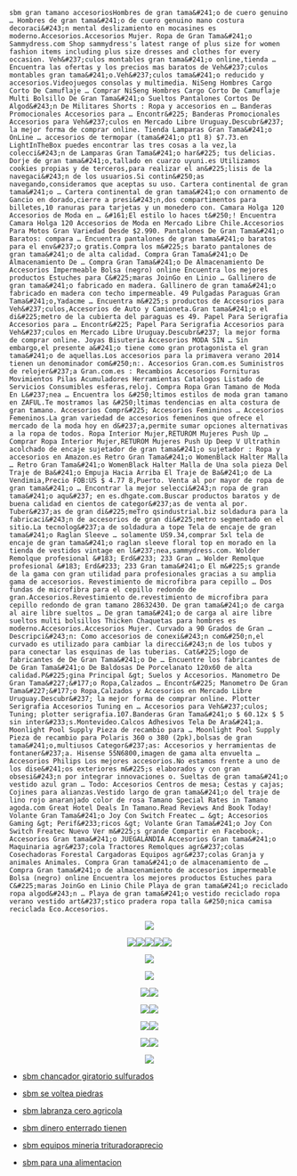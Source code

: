 
```
sbm gran tamano accesoriosHombres de gran tama&#241;o de cuero genuino … Hombres de gran tama&#241;o de cuero genuino mano costura decoraci&#243;n mental deslizamiento en mocasines es moderno.Accesorios.Accesorios Mujer. Ropa de Gran Tama&#241;o Sammydress.com Shop sammydress's latest range of plus size for women fashion items including plus size dresses and clothes for every occasion. Veh&#237;culos montables gran tama&#241;o online,tienda … Encuentra las ofertas y los precios mas baratos de Veh&#237;culos montables gran tama&#241;o.Veh&#237;culos tama&#241;o reducido y accesorios.Videojuegos consolas y multimedia. NiSeng Hombres Cargo Corto De Camuflaje … Comprar NiSeng Hombres Cargo Corto De Camuflaje Multi Bolsillo De Gran Tama&#241;o Sueltos Pantalones Cortos De Algod&#243;n De Militares Shorts : Ropa y accesorios en … Banderas Promocionales Accesorios para … Encontr&#225; Banderas Promocionales Accesorios para Veh&#237;culos en Mercado Libre Uruguay.Descubr&#237; la mejor forma de comprar online. Tienda Lamparas Gran Tama&#241;o OnLine … accesorios de termopar (tama&#241;o pt1 8) $7.73.en LightInTheBox puedes encontrar las tres cosas a la vez,la colecci&#243;n de Lamparas Gran Tama&#241;o har&#225; tus delicias. Dorje de gran tama&#241;o,tallado en cuarzo uyuni.es Utilizamos cookies propias y de terceros,para realizar el an&#225;lisis de la navegaci&#243;n de los usuarios.Si contin&#250;as navegando,consideramos que aceptas su uso. Cartera continental de gran tama&#241;o … Cartera continental de gran tama&#241;o con ornamento de Gancio en dorado,cierre a presi&#243;n,dos compartimentos para billetes,10 ranuras para tarjetas y un monedero con. Camara Holga 120 Accesorios de Moda en … &#161;El estilo lo haces t&#250;! Encuentra Camara Holga 120 Accesorios de Moda en Mercado Libre Chile.Accesorios Para Motos Gran Variedad Desde $2.990. Pantalones De Gran Tama&#241;o Baratos: compara … Encuentra pantalones de gran tama&#241;o baratos para el env&#237;o gratis.Compra los m&#225;s barato pantalones de gran tama&#241;o de alta calidad. Compra Gran Tama&#241;o De Almacenamiento De … Compra Gran Tama&#241;o De Almacenamiento De Accesorios Impermeable Bolsa (negro) online Encuentra los mejores productos Estuches para C&#225;maras JoinGo en Linio … Gallinero de gran tama&#241;o fabricado en madera. Gallinero de gran tama&#241;o fabricado en madera con techo impermeable. 49 Pulgadas Paraguas Gran Tama&#241;o,Yadacme … Encuentra m&#225;s productos de Accesorios para Veh&#237;culos,Accesorios de Auto y Camioneta.Gran tama&#241;o el di&#225;metro de la cubierta del paraguas es 49. Papel Para Serigrafia Accesorios para … Encontr&#225; Papel Para Serigrafia Accesorios para Veh&#237;culos en Mercado Libre Uruguay.Descubr&#237; la mejor forma de comprar online. Joyas Bisuteria Accesorios MODA SIN … Sin embargo,el presente a&#241;o tiene como gran protagonista el gran tama&#241;o de aquellas.Los accesorios para la primavera verano 2014 tienen un denominador com&#250;n:. Accesorios Gran.com.es Suministros de relojer&#237;a Gran.com.es : Recambios Accesorios Fornituras Movimientos Pilas Acumuladores Herramientas Catalogos Listado de Servicios Consumibles esferas,reloj. Compra Ropa Gran Tamano de Moda En L&#237;nea … Encuentra los &#250;ltimos estilos de moda gran tamano en ZAFUL.Te mostramos las &#250;ltimas tendencias en alta costura de gran tamano. Accesorios Compr&#225; Accesorios Femininos … Accesorios Femeninos.La gran variedad de accesorios femeninos que ofrece el mercado de la moda hoy en d&#237;a,permite sumar opciones alternativas a la ropa de todos. Ropa Interior Mujer,RETUROM Mujeres Push Up … Comprar Ropa Interior Mujer,RETUROM Mujeres Push Up Deep V Ultrathin acolchado de encaje sujetador de gran tama&#241;o sujetador : Ropa y accesorios en Amazon.es Retro Gran Tama&#241;o WomenBlack Halter Malla … Retro Gran Tama&#241;o WomenBlack Halter Malla de Una sola pieza Del Traje de Ba&#241;o Empuja Hacia Arriba El Traje de Ba&#241;o de La Vendimia,Precio FOB:US $ 4.77 8,Puerto. Venta al por mayor de ropa de gran tama&#241;o … Encontrar la mejor selecci&#243;n ropa de gran tama&#241;o aqu&#237; en es.dhgate.com.Buscar productos baratos y de buena calidad en cientos de categor&#237;as de venta al por. Tuber&#237;as de gran di&#225;meTro qsindustrial.biz soldadura para la fabricaci&#243;n de accesorios de gran di&#225;metro segmentado en el sitio.La tecnolog&#237;a de soldadura a tope Tela de encaje de gran tama&#241;o Raglan Sleeve … solamente US9.34,comprar 5xl tela de encaje de gran tama&#241;o raglan sleeve floral top en morado en la tienda de vestidos vintage en l&#237;nea,sammydress.com. Wolder Remolque profesional &#183; Erd&#233; 233 Gran … Wolder Remolque profesional &#183; Erd&#233; 233 Gran tama&#241;o El m&#225;s grande de la gama con gran utilidad para profesionales gracias a su amplia gama de accesorios. Revestimiento de microfibra para cepillo … Dos fundas de microfibra para el cepillo redondo de gran.Accesorios.Revestimiento de.revestimiento de microfibra para cepillo redondo de gran tamano 28632430. De gran tama&#241;o de carga al aire libre sueltos … De gran tama&#241;o de carga al aire libre sueltos multi bolsillos Thicken Chaquetas para hombres es moderno.Accesorios.Accesorios Mujer. Curvado a 90 Grados de Gran … Descripci&#243;n: Como accesorios de conexi&#243;n com&#250;n,el curvado es utilizado para cambiar la direcci&#243;n de los tubos y para conectar las esquinas de las tuberias. Cat&#225;logo de fabricantes de De Gran Tama&#241;o De … Encuentre los fabricantes de De Gran Tama&#241;o De Baldosas De Porcelanato 120x60 de alta calidad.P&#225;gina Principal &gt; Suelos y Accesorios. Manometro De Gran Tama&#227;&#177;o Ropa,Calzados … Encontr&#225; Manometro De Gran Tama&#227;&#177;o Ropa,Calzados y Accesorios en Mercado Libre Uruguay.Descubr&#237; la mejor forma de comprar online. Plotter Serigrafia Accesorios Tuning en … Accesorios para Veh&#237;culos; Tuning; plotter serigrafia.107.Banderas Gran Tama&#241;o $ 60.12x $ 5 sin inter&#233;s.Montevideo.Calcos Adhesivos Tela De Ara&#241;a. Moonlight Pool Supply Pieza de recambio para … Moonlight Pool Supply Pieza de recambio para Polaris 360 o 380 (2pk),bolsas de gran tama&#241;o,multiusos Categor&#237;as: Accesorios y herramientas de fontaner&#237;a. Hisense 55N6800,imagen de gama alta envuelta … Accesorios Philips Los mejores accesorios.No estamos frente a uno de los dise&#241;os exteriores m&#225;s elaborados y con gran obsesi&#243;n por integrar innovaciones o. Sueltas de gran tama&#241;o vestido azul gran … Todo: Accesorios Centros de mesa; Cestas y cajas; Cojines para alianzas.Vestido largo de gran tama&#241;o del traje de lino rojo anaranjado color de rosa Tamano Special Rates in Tamano agoda.com Great Hotel Deals In Tamano.Read Reviews And Book Today! Volante Gran Tama&#241;o Joy Con Switch Freatec … &gt; Accesorios Gaming &gt; Perif&#233;ricos &gt; Volante Gran Tama&#241;o Joy Con Switch Freatec Nuevo Ver m&#225;s grande Compartir en Facebook;. Accesorios Gran tama&#241;o JUEGALANDIA Accesorios Gran tama&#241;o Maquinaria agr&#237;cola Tractores Remolques agr&#237;colas Cosechadoras Forestal Cargadoras Equipos agr&#237;colas Granja y animales Animales. Compra Gran tama&#241;o de almacenamiento de … Compra Gran tama&#241;o de almacenamiento de accesorios impermeable Bolsa (negro) online Encuentra los mejores productos Estuches para C&#225;maras JoinGo en Linio Chile Playa de gran tama&#241;o reciclado ropa algod&#243;n … Playa de gran tama&#241;o vestido reciclado ropa verano vestido art&#237;stico pradera ropa talla &#250;nica camisa reciclada Eco.Accesorios. 
```

<div align="center">

<a href="https://es-crusher.shibang-china.com/github&k=sbm+gran+tamano+accesorios"><img src="https://static.shibang-china.com/es/crusher/logo.jpg"></a>

<a href="https://es-crusher.shibang-china.com/github&k=sbm+gran+tamano+accesorios"><img src="https://static.shibang-china.com/es/crusher/index.jpg"></a><a href="https://es-crusher.shibang-china.com/material.htmlgithub&k=sbm+gran+tamano+accesorios"><img src="https://static.shibang-china.com/es/crusher/material.jpg"></a><a href="https://es-crusher.shibang-china.com/application.htmlgithub&k=sbm+gran+tamano+accesorios"><img src="https://static.shibang-china.com/es/crusher/application.jpg"></a><a href="https://es-crusher.shibang-china.com/aboutus.htmlgithub&k=sbm+gran+tamano+accesorios"><img src="https://static.shibang-china.com/es/crusher/aboutus.jpg"></a><a href="https://es-crusher.shibang-china.com/contact.htmlgithub&k=sbm+gran+tamano+accesorios"><img src="https://static.shibang-china.com/es/crusher/contact.jpg"></a>

<a href="https://es-crusher.shibang-china.com/github&k=sbm+gran+tamano+accesorios"><img src="https://static.shibang-china.com/es/crusher/banner.jpg"></a>

<a href="https://swt.shibang-china.com/github&k=sbm+gran+tamano+accesorios"><img src="https://static.shibang-china.com/es/crusher/text.jpg"></a>

<a href="https://swt.shibang-china.com/github&k=sbm+gran+tamano+accesorios"><img src="https://static.shibang-china.com/es/crusher/chat.jpg"></a><a href="https://es-crusher.shibang-china.com/contact.htmlgithub&k=sbm+gran+tamano+accesorios"><img src="https://static.shibang-china.com/es/crusher/message.jpg"></a>

<a href="https://es-crusher.shibang-china.com/products/pe.htmlgithub&k=sbm+gran+tamano+accesorios"><img src="https://static.shibang-china.com/es/crusher/pe.jpg"></a><a href="https://es-crusher.shibang-china.com/products/pf.htmlgithub&k=sbm+gran+tamano+accesorios"><img src="https://static.shibang-china.com/es/crusher/pf.jpg"></a>

<a href="https://es-crusher.shibang-china.com/products/hpt.htmlgithub&k=sbm+gran+tamano+accesorios"><img src="https://static.shibang-china.com/es/crusher/hpt.jpg"></a><a href="https://es-crusher.shibang-china.com/products/vsi.htmlgithub&k=sbm+gran+tamano+accesorios"><img src="https://static.shibang-china.com/es/crusher/vsi.jpg"></a>

<a href="https://es-crusher.shibang-china.com/products/klv.htmlgithub&k=sbm+gran+tamano+accesorios"><img src="https://static.shibang-china.com/es/crusher/klv.jpg"></a><a href="https://es-crusher.shibang-china.com/products/portable.htmlgithub&k=sbm+gran+tamano+accesorios"><img src="https://static.shibang-china.com/es/crusher/portable.jpg"></a>

<a href="https://swt.shibang-china.com/github&k=sbm+gran+tamano+accesorios"><img src="https://static.shibang-china.com/es/crusher/case.jpg"></a>

</div>


* [sbm chancador giratorio sulfurados](sbm%20chancador%20giratorio%20sulfurados.md)

* [sbm se voltea piedras](sbm%20se%20voltea%20piedras.md)

* [sbm labranza cero agricola](sbm%20labranza%20cero%20agricola.md)

* [sbm dinero enterrado tienen](sbm%20dinero%20enterrado%20tienen.md)

* [sbm equipos mineria trituradoraprecio](sbm%20equipos%20mineria%20trituradoraprecio.md)

* [sbm para una alimentacion](sbm%20para%20una%20alimentacion.md)